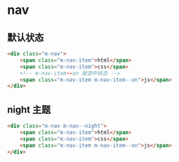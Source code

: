 # nav

<link rel="stylesheet" href="./index.less">

## 默认状态

````html
<div class="m-nav">
    <span class="m-nav-item">html</span>
    <span class="m-nav-item">css</span>
    <!-- m-nav-item--on 是选中状态 -->
    <span class="m-nav-item m-nav-item--on">js</span>
</div>
````

## night 主题

````html
<div class="m-nav m-nav--night">
    <span class="m-nav-item">html</span>
    <span class="m-nav-item">css</span>
    <span class="m-nav-item m-nav-item--on">js</span>
</div>
````

